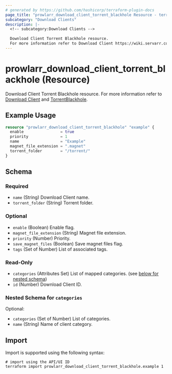 ```yaml
---
# generated by https://github.com/hashicorp/terraform-plugin-docs
page_title: "prowlarr_download_client_torrent_blackhole Resource - terraform-provider-prowlarr"
subcategory: "Download Clients"
description: |-
  <!-- subcategory:Download Clients -->
  
  Download Client Torrent Blackhole resource.
  For more information refer to Download Client https://wiki.servarr.com/prowlarr/settings#download-clients and TorrentBlackhole https://wiki.servarr.com/prowlarr/supported#torrentblackhole.
---
```


# prowlarr_download_client_torrent_blackhole (Resource)

<!-- subcategory:Download Clients -->
Download Client Torrent Blackhole resource.
For more information refer to [Download Client](https://wiki.servarr.com/prowlarr/settings#download-clients) and [TorrentBlackhole](https://wiki.servarr.com/prowlarr/supported#torrentblackhole).

## Example Usage

```terraform
resource "prowlarr_download_client_torrent_blackhole" "example" {
  enable                = true
  priority              = 1
  name                  = "Example"
  magnet_file_extension = ".magnet"
  torrent_folder        = "/torrent/"
}
```

<!-- schema generated by tfplugindocs -->
## Schema

### Required

- `name` (String) Download Client name.
- `torrent_folder` (String) Torrent folder.

### Optional

- `enable` (Boolean) Enable flag.
- `magnet_file_extension` (String) Magnet file extension.
- `priority` (Number) Priority.
- `save_magnet_files` (Boolean) Save magnet files flag.
- `tags` (Set of Number) List of associated tags.

### Read-Only

- `categories` (Attributes Set) List of mapped categories. (see [below for nested schema](#nestedatt--categories))
- `id` (Number) Download Client ID.

<a id="nestedatt--categories"></a>
### Nested Schema for `categories`

Optional:

- `categories` (Set of Number) List of categories.
- `name` (String) Name of client category.

## Import

Import is supported using the following syntax:

```shell
# import using the API/UI ID
terraform import prowlarr_download_client_torrent_blackhole.example 1
```

